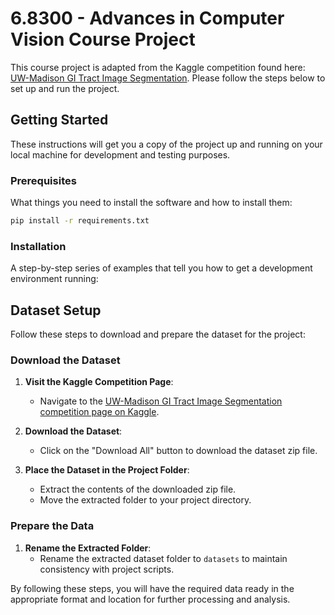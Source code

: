 # 6.8300 - Advances in Computer Vision Course Project

This course project is adapted from the Kaggle competition found here: [UW-Madison GI Tract Image Segmentation](https://www.kaggle.com/competitions/uw-madison-gi-tract-image-segmentation). Please follow the steps below to set up and run the project.

## Getting Started

These instructions will get you a copy of the project up and running on your local machine for development and testing purposes.

### Prerequisites

What things you need to install the software and how to install them:

```bash
pip install -r requirements.txt
```

### Installation
A step-by-step series of examples that tell you how to get a development environment running:

## Dataset Setup

Follow these steps to download and prepare the dataset for the project:

### Download the Dataset

1. **Visit the Kaggle Competition Page**:
   - Navigate to the [UW-Madison GI Tract Image Segmentation competition page on Kaggle](https://www.kaggle.com/competitions/uw-madison-gi-tract-image-segmentation).

2. **Download the Dataset**:
   - Click on the "Download All" button to download the dataset zip file.

3. **Place the Dataset in the Project Folder**:
   - Extract the contents of the downloaded zip file.
   - Move the extracted folder to your project directory.

### Prepare the Data

1. **Rename the Extracted Folder**:
   - Rename the extracted dataset folder to `datasets` to maintain consistency with project scripts.

By following these steps, you will have the required data ready in the appropriate format and location for further processing and analysis.
